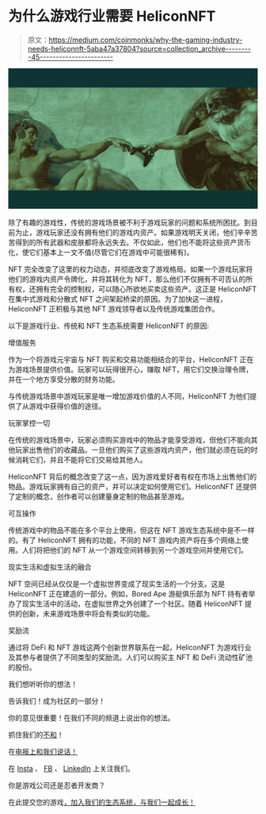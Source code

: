 # 为什么游戏行业需要 HeliconNFT

> 原文：<https://medium.com/coinmonks/why-the-gaming-industry-needs-heliconnft-5aba47a37804?source=collection_archive---------45----------------------->

![](img/e0f47efb19621ee531852fd7a0e34c4d.png)

除了有趣的游戏性，传统的游戏场景被不利于游戏玩家的问题和系统所困扰。到目前为止，游戏玩家还没有拥有他们的游戏内资产。如果游戏明天关闭，他们辛辛苦苦得到的所有武器和皮肤都将永远失去。不仅如此，他们也不能将这些资产货币化，使它们基本上一文不值(尽管它们在游戏中可能很稀有)。

NFT 完全改变了这里的权力动态，并彻底改变了游戏格局。如果一个游戏玩家将他们的游戏内资产令牌化，并将其转化为 NFT，那么他们不仅拥有不可否认的所有权，还拥有完全的控制权，可以随心所欲地买卖这些资产。这正是 HeliconNFT 在集中式游戏和分散式 NFT 之间架起桥梁的原因。为了加快这一进程，HeliconNFT 正积极与其他 NFT 游戏领导者以及传统游戏集团合作。

以下是游戏行业、传统和 NFT 生态系统需要 HeliconNFT 的原因:

增值服务

作为一个将游戏元宇宙与 NFT 购买和交易功能相结合的平台，HeliconNFT 正在为游戏场景提供价值。玩家可以玩得很开心，赚取 NFT，用它们交换治理令牌，并在一个地方享受分散的财务功能。

与传统游戏场景中游戏玩家是唯一增加游戏价值的人不同，HeliconNFT 为他们提供了从游戏中获得价值的途径。

玩家掌控一切

在传统的游戏场景中，玩家必须购买游戏中的物品才能享受游戏，但他们不能向其他玩家出售他们的收藏品。一旦他们购买了这些游戏内资产，他们就必须在玩的时候消耗它们，并且不能将它们交易给其他人。

HeliconNFT 背后的概念改变了这一点，因为游戏爱好者有权在市场上出售他们的物品。游戏玩家拥有自己的资产，并可以决定如何使用它们。HeliconNFT 还提供了定制的概念，创作者可以创建量身定制的物品甚至游戏。

可互操作

传统游戏中的物品不能在多个平台上使用，但这在 NFT 游戏生态系统中是不一样的。有了 HeliconNFT 拥有的功能，不同的 NFT 游戏内资产将在多个网络上使用。人们将把他们的 NFT 从一个游戏空间转移到另一个游戏空间并使用它们。

现实生活和虚拟生活的融合

NFT 空间已经从仅仅是一个虚拟世界变成了现实生活的一个分支。这是 HeliconNFT 正在建造的一部分。例如，Bored Ape 游艇俱乐部为 NFT 持有者举办了现实生活中的活动，在虚拟世界之外创建了一个社区。随着 HeliconNFT 提供的创新，未来游戏场景中将会有类似的功能。

奖励流

通过将 DeFi 和 NFT 游戏这两个创新世界联系在一起，HeliconNFT 为游戏行业及其参与者提供了不同类型的奖励流。人们可以购买主 NFT 和 DeFi 流动性矿池的股份。

我们想听听你的想法！

告诉我们！成为社区的一部分！

你的意见很重要！在我们不同的频道上说出你的想法。

抓住我们的[不和](https://heliconnft.world/3o22sbf)！

在[电报上和我们说话！](http://t.me/heliconnftchat)

在 [Insta](https://www.instagram.com/heliconnft/?hl=en) 、 [FB](https://www.facebook.com/HeliconNFT/) 、 [LinkedIn](https://www.linkedin.com/company/heliconnft/) 上关注我们。

你是游戏公司还是忍者开发商？

在此提交您的游戏[，加入我们的生态系统，与我们一起成长！](https://www.heliconnft.com/submit-your-game)